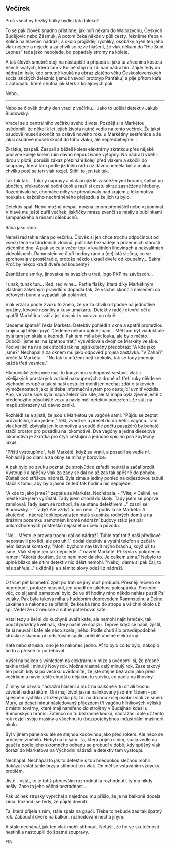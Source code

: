 ## Večírek

Proč všechny hezký holky bydlej tak daleko?

To se pak člověk snadno přistihne, jak míří někam do Walbrzychu, Českých Budějovic nebo Zásmuk. A potom čeká někde v půli cesty, řekněme třeba v Kolíně na hlavním nádraží, a okolo projíždějí rychlíky, osobáky a jen ten jeho vlak nejede a nejede a za chvíli se ozve hlášení, že vlak někam do "Hic Sunt Leones" teda jako nepojede, bo popadaly stromy na koleje.

A tak člověk smutně stojí na nástupišti a připadá si jako ta zřícenina kostela Všech svatých, která tam v Kolíně stojí na zdi nad nádražím. Zajde tedy do nádražní haly, kde smutně kouká na obraz zlatého věku Československých socialistických železnic (jemuž vévodí prototyp Panťáku) a pije přitom kafe z automatu, které chutná jak štěrk z kolejových polí.

Nebo...

* * *

Nebo se člověk druhý den vrací z večírku... Jako to udělal detektiv Jakub Bludowský.

Vracel se z centrálního večírku svého života. Později si s Markétou uvědomili, že několik let jejich života nutně vedlo na tento večírek. Že jaksi osudově museli skončit na oslavě nového roku u Markétiny sestřenice a že jaksi osudově museli skočit do toho vlaku, ale nepředbíhejme...

Zkrátka, zaspali. Zaspali a běželi kolem elektrárny zkratkou přes nějaké podivné koleje kolem ruin dávno nepoužívané výtopny. Na nádraží vběhli dírou v plotě, porušili zákaz přebíhání kolejí před vlakem a skočili do soupravy, která tam podle jízdního řádu už dávno neměla být a malou chvilku poté se ten vlak rozjel. Stihli to jen tak tak.

Tak tak tak... Ťukaly nápravy a vlak projížděl zasněženými horami, šplhal po úbočích, překračoval boční údolí a razil si cestu skrze zasněžené hřebeny. Rozednívalo se, chomáče mlhy se převalovaly nad krajem a lokomotiva houkala u každého nechráněného přejezdu a že jich tu bylo.

Detektiv spal. Nebo možná nespal, možná jenom přemýšlel nebo vzpomínal. V hlavě mu ještě zuřil večírek, jiskřičky mrazu zvenčí se mísily s bublinkami šampaňského a ránami dělobuchů.

Rána jako rána.

Neměl rád tahle rána po večírku. Člověk si jen chce trochu odpočinout od všech těch každodeních zločinů, politické beznaděje a přízemních starostí všedního dne. A pak se celý večer topí v kvalitních lihovinách a nekvalitních videoklipech. Rammstein ve čtyři hodiny ráno a (ne)jistá slečna, co se sprchovala v prostěradle, protože někdo ukradl dveře od koupelny... Sakra! Proč by někdo kradl dveře od koupelny?

Zasněžené smrky, jinovatka na svazích u trati, logo PKP na závěsech...

Tunak, tunak tun... Red, red wine... Partie flašky, která díky Markétiným vlastním zákeřným pravidlům dopadla tak, že všichni skončili navlečení do péřových bund a vypadali jak polárníci.

Vlak vrzal a podle zvuku to znělo, že se za chvíli rozpadne na jednotlivé pružiny, kovové nosníky a kusy umakartu. Detektiv raději otevřel oči a spatřil Markétinu tvář a její dvojnici v odrazu na okně.

"Jedeme špatně" řekla Markéta. Detektiv pohlédl z okna a spatřil promrzlou krajinu ujíždějící pryč. "Jedeme někam úplně jinam... Měl tam být viadukt ale byla tam jen skála a kapradí. Pak tam měla být louka, ale bylo město. Odbočili jsme asi na špatnou trať," vysvětlovala dvojnice Markéty ve skle. Podíval se na ní a pak stočil zrak na její skutečný předobraz: "A kde jako jsme?" Nechápal a za oknem mu jako odpověď projela zastávka. "V Záhoří", přečetla Markéta. - "No tak to můžem bejt kdekoliv, tak se tady jmenuje každá třetí vesnice."

Hlubočické železnice mají tu kouzelnou schopnost sestavit vlak z všelijakých prastarých vozidel nakoupených z druhé až třetí ruky někde ve východní evropě a tak si naši cestující mohli jen nechat zdát o takových vymoženostech jako je třeba informační sytém pro cestující uvnitř vozidla. Ano, ve voze sice byla mapa železníční sítě, ale ta mapa byla zjevně ještě z předchozího působiště vozu a navíc měl detektiv podezření, že stát na mapě zobrazený už dávno zanikl.

Rozhlédl se a zjistil, že jsou s Markétou ve vagóně sami. "Půjdu se zeptat průvodčího, kam jedem," řekl, zvedl se a přešel do druhého vagónu. Tam vlak končil, zbývala jen lokomotiva a soudě dle počtu pasažérů by bohatě stačil prostor pro posádku na lokomotivě. Dva vagóny a jedna dieselová lokomotiva je zkrátka pro čtyři cestující a jednoho spícího psa zbytečný luxus.

"Příští vystoupíme", řekl Markétě, když se vrátil, a posadil se vedle ní. Pohladil jí po dlani a za okny se míhaly borovice.

A pak bylo po zvuku poznat, že strojvůdce zařadil neutrál a začal brzdit. Vystoupili a spěšný vlak za zády se dal ne až zas tak spěšně do pohybu. Zůstali pod stříškou nádraží. Byla zima a jediný pohled na odjezdovou tabuli stačil k tomu, aby bylo jasné že teď tak hodinu nic nepojede.

"A kde to jako jsme?" zeptala se Markéta. Nechápala. - "Vítej v Celině, ve městě kde jsem vyrůstal. Tady jsem chodil do školy. Tady jsem se poprvé zamiloval. Tady jsem se rozhodl, že se stanu detektivem..." zasnil se Bludowský. - "Tady? Ale vždyť tu nic není..." podivila se Markéta. A skutečně - nádraží obklopovala jen malá skupinka rodiných domů a na drážním pozemku samotném kromě nádražní budovy stálo jen pár polorozbořených přístřešků nejasného účelu a původu.

"No... Město je pravda trochu dál od nádraží. Tuhle trať totiž naši předkové nepostavili pro lidi, ale pro uhlí," dodal detektiv a vytáhl telefon a začal v něm listovat kontakty. "Mohli bychom navštívit mýho bráchu, když už tu jsme. Vlak stejně jen tak nepojede..." navrhl Markétě. Přikývla s pokrčením ramen: "Akorát doufám, že to není moc daleko. Je celkem zima." Nebylo to úplně blízko ale s tím detektiv nic dělat nemohl. "Neboj, dáme si pak čaj, to nás zahřeje..." uklidnil jí a s těmito slovy odešli z nádraží.

* * *

O třicet pět kilometrů zpět po trati se jiný muž probudil. Přesněji řečeno se neprobudil, protože neusnul, jen upadl do jakéhosi polospánku. Poslední věc, co si jasně pamatoval bylo, že ve tři hodiny ráno někdo nahlas pustil Psí vojáky. Pak byla taková mlha s hudebním doprovodem Rammsteinu a Deine Lakainen a nakonec se přistihl, že kouká ráno do stropu a všichni okolo už spí. Věděl že už neusne a nutně potřeboval kafe.

Vstal tedy a šel si do kuchyně uvařit kafe, ale nemohl najít hrníček, tak použil prázdný květináč, který našel ve špajzu. Teprve když se napil, zjistil, že si neuvařil kafe ale něco zcela jiného. Podle chuti šlo pravděpodobně strusku získanou při odsiřování spalin přilehlé uhelné elektrárny.

Kafe nebo struska, ono je to nakonec jedno. Ať to bylo co to bylo, nakoplo ho to a přesně to potřeboval.

Vyšel na balkon s výhledem na elektrárnu v mlze a uvědomil si, že přesně takhle trávil i minulý Nový rok. Možná vlastně celý minulý rok. Zase takový ten pocit, kdy si po večírku uvědomíte, že jste stejně bezradní jako před večírkem a navíc ještě chudší o nějakou tu stovku, co padla na lihoviny.

Z mlhy se ozvalo nádražní hlášení a muž na balkóně v tu chvíli trochu záviděl nádražákům. Oni mají život jasně nalinkovaný jízdním řádem - po spěšném rychlíku z Inženýrska přijíždí na druhou kolej osobní vlak ze směru Mury, za deset minut následovaný příjezdem tři vagónu hliníkových výlisků z místní továrny, které mají namířeno do strojírny v Budajhári kdesi u Rumunských hranic. Zatímco on tu bezradně kouká, nádražáci dole už tento rok rozjeli svoje mašiny a všechnu tu (bez/po)chybnou industriální mašinerii okolo.

Byl v jiném paneláku ale se stejnou kocovinou jako před rokem. Ale něco se přecejen změnilo. Nebyl na to sám. Ta, která přijela s ním, spala vedle na gauči a podle jeho skromného odhadu se probudí v době, kdy spěšný vlak dorazí do Markétova na Východní nádraží a detektiv tam vystoupí.

Nechápal. Nechápal to jak to detektiv s tou hnědookou slečnou mohli dokázat vstát tahle brzy a stihnout ten vlak. On měl se vstáváním vždycky problém.

Jistě - vstát, to je totiž především rozhodnutí a rozhodnutí, ty mu nikdy nešly. Zase ta jeho věčná bezradnost...

Pak účinek strusky vyprchal a najednou mu přišlo, že je na balkoně docela zima. Rozhodl se tedy, že půjde dovnitř.

Ta, která přijela s ním, stále spala na gauči. Třeba to nebude zas tak špatný rok. Zabouchl dveře na balkon, rozhodování nechá jiným.

A stále nechápal, jak ten vlak mohli stihnout. Netušil, že ho ve skutečnosti nestihli a nastoupili do špatné soupravy.

FIN 
